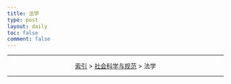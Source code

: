 ```yaml
---
title: 法学
type: post
layout: daily
toc: false
comment: false
---
```

---
<span><center>[索引](/gknows/index) > [社会科学与规范](/gknows/社会科学与规范) > 法学</center></span>

---
